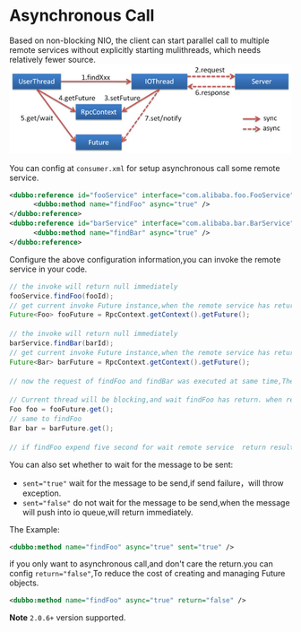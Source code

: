# Asynchronous Call

Based on non-blocking NIO, the client can start parallel call to multiple remote services without explicitly starting mulithreads, which needs relatively fewer source.
![/user-guide/images/future.jpg](../sources/images/future.jpg)


You can config at `consumer.xml` for setup asynchronous call some remote service.

```xml
<dubbo:reference id="fooService" interface="com.alibaba.foo.FooService">
      <dubbo:method name="findFoo" async="true" />
</dubbo:reference>
<dubbo:reference id="barService" interface="com.alibaba.bar.BarService">
      <dubbo:method name="findBar" async="true" />
</dubbo:reference>
```
Configure the above configuration information,you can invoke the remote service in your code.

```java
// the invoke will return null immediately
fooService.findFoo(fooId);
// get current invoke Future instance,when the remote service has return result,will notify this Future instance.
Future<Foo> fooFuture = RpcContext.getContext().getFuture();

// the invoke will return null immediately
barService.findBar(barId);
// get current invoke Future instance,when the remote service has return result,will notify this Future instance.
Future<Bar> barFuture = RpcContext.getContext().getFuture();

// now the request of findFoo and findBar was executed at same time,The client not need setup multithreading for parallel call, which is NIO-based non-blocking implementation of parallel calls

// Current thread will be blocking,and wait findFoo has return. when remote service has return findFoo result,the current thread will be wake up.
Foo foo = fooFuture.get();
// same to findFoo
Bar bar = barFuture.get();

// if findFoo expend five second for wait remote service  return result,and findBar expend six second. Actually,only expend six second will get findFoo and findBar result,and proceed to the next step.
```


You can also set whether to wait for the message to be sent:

* `sent="true"` wait for the message to be send,if send failure，will throw exception.
* `sent="false"` do not wait for the message to be send,when the message will push into io queue,will return immediately.

The Example:

```xml
<dubbo:method name="findFoo" async="true" sent="true" />
```
if you only want to asynchronous call,and don't care the return.you can config `return="false"`,To reduce the cost of creating and managing Future objects.

```xml
<dubbo:method name="findFoo" async="true" return="false" />
```

**Note**
 `2.0.6+` version supported.
